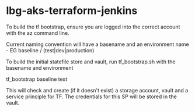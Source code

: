 # lbg-aks-terraform-jenkins

To build the tf bootstrap, ensure you are logged into the correct account with the az command line.

Current naming convention will have a basename and an environment name - EG baseline / (test|dev|production)

To build the initial statefile store and vault, run tf_bootstrap.sh with the basename and environment

tf_bootstrap baseline test

This will check and create (if it doesn't exist) a storage account, vault and a service principle for TF. The credentials for this SP will be stored in the vault.
